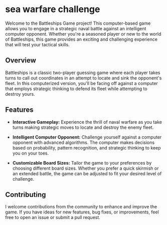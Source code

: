 # sea warfare challenge

Welcome to the Battleships Game project! This computer-based game allows you to engage in a strategic naval battle against an intelligent computer opponent. Whether you're a seasoned player or new to the world of Battleships, this game provides an exciting and challenging experience that will test your tactical skills.

## Overview

Battleships is a classic two-player guessing game where each player takes turns to call out coordinates in an attempt to locate and sink the opponent's fleet. In this computerized version, you'll be facing off against a computer that employs strategic thinking to defend its fleet while attempting to destroy yours.

## Features

- **Interactive Gameplay:** Experience the thrill of naval warfare as you take turns making strategic moves to locate and destroy the enemy fleet.

- **Intelligent Computer Opponent:** Challenge yourself against a computer opponent with advanced algorithms. The computer makes decisions based on probability, pattern recognition, and strategic thinking to keep you on your toes.

- **Customizable Board Sizes:** Tailor the game to your preferences by choosing different board sizes. Whether you prefer a quick skirmish or an extended battle, the game can be adjusted to fit your desired level of challenge.

## Contributing

I welcome contributions from the community to enhance and improve the game. If you have ideas for new features, bug fixes, or improvements, feel free to open an issue or submit a pull request.